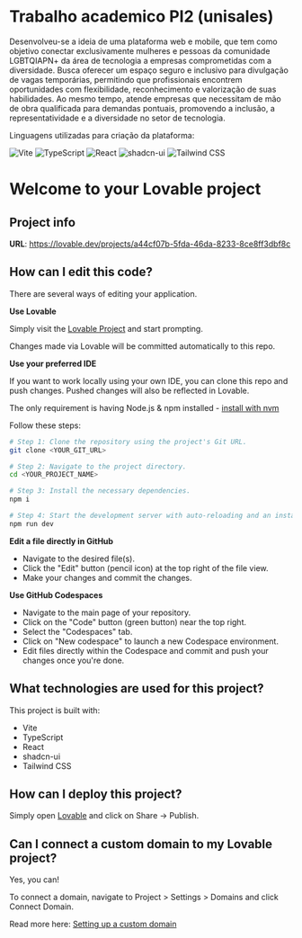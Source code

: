 # Trabalho academico PI2 (unisales)

Desenvolveu-se a ideia de uma plataforma web e mobile, que tem como objetivo conectar exclusivamente mulheres e pessoas da comunidade LGBTQIAPN+ da área de tecnologia a empresas comprometidas com a diversidade. Busca oferecer um espaço seguro e inclusivo para divulgação de vagas temporárias, permitindo que profissionais encontrem oportunidades com flexibilidade, reconhecimento e valorização de suas habilidades. Ao mesmo tempo, atende empresas que necessitam de mão de obra qualificada para demandas pontuais, promovendo a inclusão, a representatividade e a diversidade no setor de tecnologia.

<p>Linguagens utilizadas para criação da plataforma:</p>

![Vite](https://img.shields.io/badge/Vite-646CFF?style=for-the-badge&logo=vite&logoColor=white)
![TypeScript](https://img.shields.io/badge/TypeScript-3178C6?style=for-the-badge&logo=typescript&logoColor=white)
![React](https://img.shields.io/badge/React-61DAFB?style=for-the-badge&logo=react&logoColor=black)
![shadcn-ui](https://img.shields.io/badge/shadcn--ui-FFFFFF?style=for-the-badge&logo=appveyor&logoColor=black)
![Tailwind CSS](https://img.shields.io/badge/Tailwind_CSS-06B6D4?style=for-the-badge&logo=tailwind-css&logoColor=white)






# Welcome to your Lovable project

## Project info

**URL**: https://lovable.dev/projects/a44cf07b-5fda-46da-8233-8ce8ff3dbf8c

## How can I edit this code?

There are several ways of editing your application.

**Use Lovable**

Simply visit the [Lovable Project](https://lovable.dev/projects/a44cf07b-5fda-46da-8233-8ce8ff3dbf8c) and start prompting.

Changes made via Lovable will be committed automatically to this repo.

**Use your preferred IDE**

If you want to work locally using your own IDE, you can clone this repo and push changes. Pushed changes will also be reflected in Lovable.

The only requirement is having Node.js & npm installed - [install with nvm](https://github.com/nvm-sh/nvm#installing-and-updating)

Follow these steps:

```sh
# Step 1: Clone the repository using the project's Git URL.
git clone <YOUR_GIT_URL>

# Step 2: Navigate to the project directory.
cd <YOUR_PROJECT_NAME>

# Step 3: Install the necessary dependencies.
npm i

# Step 4: Start the development server with auto-reloading and an instant preview.
npm run dev
```

**Edit a file directly in GitHub**

- Navigate to the desired file(s).
- Click the "Edit" button (pencil icon) at the top right of the file view.
- Make your changes and commit the changes.

**Use GitHub Codespaces**

- Navigate to the main page of your repository.
- Click on the "Code" button (green button) near the top right.
- Select the "Codespaces" tab.
- Click on "New codespace" to launch a new Codespace environment.
- Edit files directly within the Codespace and commit and push your changes once you're done.

## What technologies are used for this project?

This project is built with:

- Vite
- TypeScript
- React
- shadcn-ui
- Tailwind CSS

## How can I deploy this project?

Simply open [Lovable](https://lovable.dev/projects/a44cf07b-5fda-46da-8233-8ce8ff3dbf8c) and click on Share -> Publish.

## Can I connect a custom domain to my Lovable project?

Yes, you can!

To connect a domain, navigate to Project > Settings > Domains and click Connect Domain.

Read more here: [Setting up a custom domain](https://docs.lovable.dev/features/custom-domain#custom-domain)
